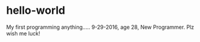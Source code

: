# hello-world
My first programming anything.....
9-29-2016, age 28, New Programmer. Plz wish me luck!

